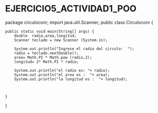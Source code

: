 # EJERCICIO5_ACTIVIDAD1_POO

package circuloconr;
import java.util.Scanner;
public class Circuloconr {

    public static void main(String[] args) {
        double  radio,area,longitud;
        Scanner teclado = new Scanner (System.in);
        
        System.out.println("Ingrese el radio del circulo:  ");
        radio = teclado.nextDouble();
        area= Math.PI * Math.pow (radio,2);
        longitud= 2* Math.PI * radio;
        
        System.out.println("el radio es: "+ radio);
        System.out.println("el area es :  "+ area);
        System.out.println("la longitud es :  "+ longitud);
        
        
                
    }
    
}

